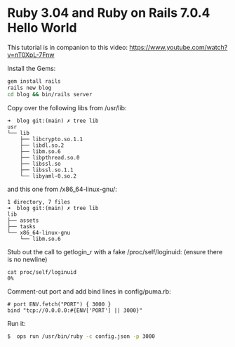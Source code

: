 Ruby 3.04 and Ruby on Rails 7.0.4 Hello World
==================

This tutorial is in companion to this video:
https://www.youtube.com/watch?v=nT0XpL-7Fnw

Install the Gems:

```sh
gem install rails
rails new blog
cd blog && bin/rails server
```

Copy over the following libs from /usr/lib:

```
➜  blog git:(main) ✗ tree lib
usr
└── lib
    ├── libcrypto.so.1.1
    ├── libdl.so.2
    ├── libm.so.6
    ├── libpthread.so.0
    ├── libssl.so
    ├── libssl.so.1.1
    └── libyaml-0.so.2
```

and this one from /x86_64-linux-gnu/:

```
1 directory, 7 files
➜  blog git:(main) ✗ tree lib
lib
├── assets
├── tasks
└── x86_64-linux-gnu
    └── libm.so.6
```

Stub out the call to getlogin_r with a fake /proc/self/loginuid:
(ensure there is no newline)

```
cat proc/self/loginuid
0%
```

Comment-out port and add bind lines in config/puma.rb:

```
# port ENV.fetch("PORT") { 3000 }
bind "tcp://0.0.0.0:#{ENV['PORT'] || 3000}"
```

Run it:

```sh
$  ops run /usr/bin/ruby -c config.json -p 3000
```
